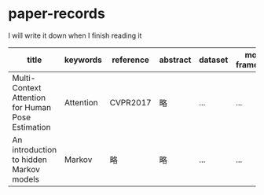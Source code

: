 # paper-records
I will write it down when I finish reading it

|title|keywords|reference|abstract|dataset|model framework|conclusion|
|-|-|-|-|-|-|-|
|Multi-Context Attention for Human Pose Estimation|Attention|CVPR2017|略|...|...|...|...|
|An introduction to hidden Markov models|Markov|略|略|...|...|...|...|
